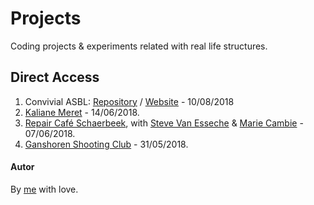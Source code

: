 # Projects

Coding projects & experiments related with real life structures.

## Direct Access

1. Convivial ASBL: [Repository](https://github.com/mickeymike33/Conviviale-ASBL) / [Website](http://convivial-asbl.herokuapp.com/index.php) - 10/08/2018
1. [Kaliane Meret](https://github.com/pedroseromenho/projects/tree/master/kaliane-meret) - 14/06/2018.
1. [Repair Café Schaerbeek](https://github.com/Steve-VE/becode-AHOD), with [Steve Van Esseche](https://github.com/Steve-VE) & [Marie Cambie](https://github.com/mcambie) - 07/06/2018.
1. [Ganshoren Shooting Club](https://github.com/pedroseromenho/projects/tree/master/club-ganshoren) - 31/05/2018.

#### Autor

By [me](https://github.com/pedroseromenho/) with love.

